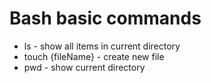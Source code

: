 # Bash basic commands

- ls - show all items in current directory
- touch {fileName} - create new file
- pwd - show current directory
